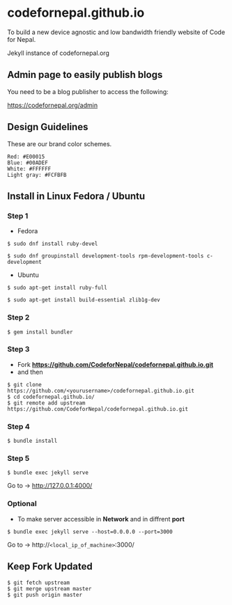 # codefornepal.github.io

To build a new device agnostic and low bandwidth friendly website of Code for Nepal.

Jekyll instance of codefornepal.org

## Admin page to easily publish blogs

You need to be a blog publisher to access the following:

https://codefornepal.org/admin



## Design Guidelines

These are our brand color schemes.
```
Red: #E00015
Blue: #00ADEF
White: #FFFFFF 
Light gray: #FCFBFB
```

## Install in Linux Fedora / Ubuntu  

### Step 1

- Fedora

```console
$ sudo dnf install ruby-devel
```

```console
$ sudo dnf groupinstall development-tools rpm-development-tools c-development
```

- Ubuntu

```console
$ sudo apt-get install ruby-full
```

```console
$ sudo apt-get install build-essential zlib1g-dev
```

### Step 2

```console
$ gem install bundler
```

### Step 3

- Fork **https://github.com/CodeforNepal/codefornepal.github.io.git**
- and then
```console
$ git clone https://github.com/<yourusername>/codefornepal.github.io.git
$ cd codefornepal.github.io/
$ git remote add upstream https://github.com/CodeforNepal/codefornepal.github.io.git 
```

### Step 4

```console
$ bundle install
```

### Step 5

```console
$ bundle exec jekyll serve
```
Go to -> http://127.0.0.1:4000/

### Optional

- To make server accessible in **Network** and in diffrent **port**

```console
$ bundle exec jekyll serve --host=0.0.0.0 --port=3000
```
Go to -> http://`<local_ip_of_machine>`:3000/

## Keep Fork Updated 

```console
$ git fetch upstream 
$ git merge upstream master
$ git push origin master 
```



